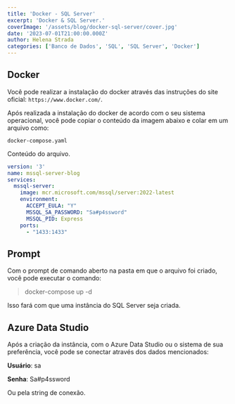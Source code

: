 ```yaml
---
title: 'Docker - SQL Server'
excerpt: 'Docker & SQL Server.'
coverImage: '/assets/blog/docker-sql-server/cover.jpg'
date: '2023-07-01T21:00:00.000Z'
author: Helena Strada
categories: ['Banco de Dados', 'SQL', 'SQL Server', 'Docker']
---
```


## Docker

Você pode realizar a instalação do docker através das instruções do site oficial: `https://www.docker.com/`.

Após realizada a instalação do docker de acordo com o seu sistema operacional, você pode copiar o conteúdo da imagem abaixo e colar em um arquivo como:

`docker-compose.yaml`

Conteúdo do arquivo.

```yaml
version: '3'
name: mssql-server-blog
services:
  mssql-server:
    image: mcr.microsoft.com/mssql/server:2022-latest
    environment:
      ACCEPT_EULA: "Y"
      MSSQL_SA_PASSWORD: "Sa#p4ssword"
      MSSQL_PID: Express
    ports:
      - "1433:1433"
```

## Prompt

Com o prompt de comando aberto na pasta em que o arquivo foi criado, você pode executar o comando: 

> docker-compose up -d

Isso fará com que uma instância do SQL Server seja criada.

## Azure Data Studio

Após a criação da instância, com o Azure Data Studio ou o sistema de sua preferência, você pode se conectar através dos dados mencionados:

**Usuário**: sa

**Senha**: Sa#p4ssword

Ou pela string de conexão.
